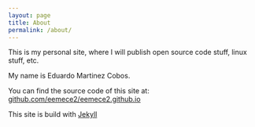 ```yaml
---
layout: page
title: About
permalink: /about/
---
```


This is my personal site, where I will publish open source code stuff, linux stuff, etc.

My name is Eduardo Martinez Cobos.

You can find the source code of this site at: [github.com/eemece2/eemece2.github.io](https://github.com/eemece2/eemece2.github.io)

This site is build with [Jekyll](http://jekyllrb.com)

